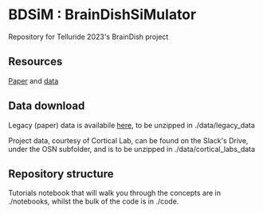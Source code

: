 # BDSiM : BrainDishSiMulator
Repository for Telluride 2023's BrainDish project

## Resources
[Paper](https://www.sciencedirect.com/science/article/pii/S0896627322008066#section-cited-by) and [data](https://osf.io/5u6qv/)

## Data download
Legacy (paper) data is availabile [here](https://osf.io/5u6qv/), to be unzipped in ./data/legacy_data

Project data, courtesy of Cortical Lab, can be found on the Slack's Drive, under the OSN subfolder, and is to be unzipped in ./data/cortical_labs_data

## Repository structure 
Tutorials notebook that will walk you through the concepts are in ./notebooks, whilst the bulk of the code is in ./code.
